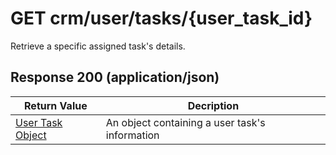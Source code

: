 # GET crm/user/tasks/{user_task_id}

Retrieve a specific assigned task's details.

## Response 200 (application/json)

| Return Value | Decription
| - | -
| [User Task Object](../../../../../objects/USER_TASK.md) | An object containing a user task's information
